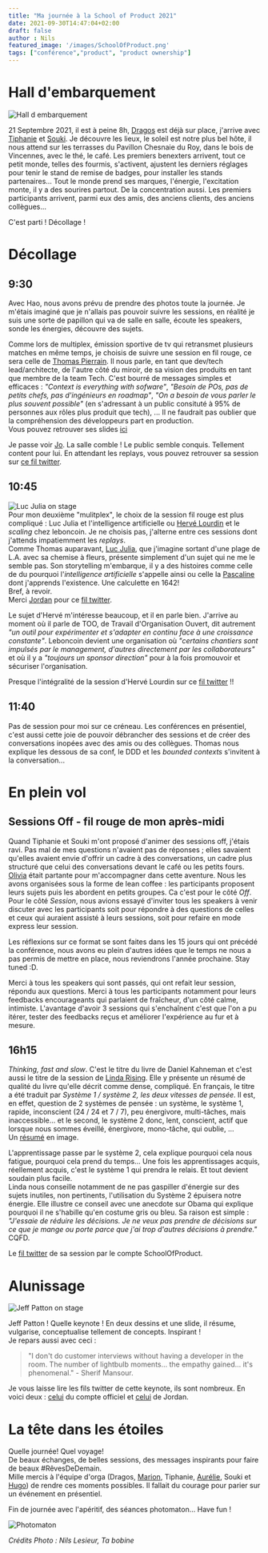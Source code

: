 ```yaml
---
title: "Ma journée à la School of Product 2021"
date: 2021-09-30T14:47:04+02:00
draft: false
author : Nils
featured_image: '/images/SchoolOfProduct.png'
tags: ["conférence","product", "product ownership"]
---
```


# Hall d'embarquement
![Hall d embarquement](HallDEmbarquementLow.jpg "Hall d embarquement")  

21 Septembre 2021, il est à peine 8h, [Dragos](https://www.linkedin.com/in/dragosdreptate/) est déjà sur place, j'arrive avec [Tiphanie](https://www.linkedin.com/in/tiphanie-vinet-a7856143/) et [Souki](https://www.linkedin.com/in/souki-khamsyvoravong-b39a4a90/). Je découvre les lieux, le soleil est notre plus bel hôte, il nous attend sur les terrasses du Pavillon Chesnaie du Roy, dans le bois de Vincennes, avec le thé, le café. Les premiers benexters arrivent, tout ce petit monde, telles des fourmis, s'activent, ajustent les derniers réglages pour tenir le stand de remise de badges, pour installer les stands partenaires... Tout le monde prend ses marques, l'énergie, l'excitation monte, il y a des sourires partout. De la concentration aussi.
Les premiers participants arrivent, parmi eux des amis, des anciens clients, des anciens collègues...  

C'est parti ! Décollage !

# Décollage
## 9:30
Avec Hao, nous avons prévu de prendre des photos toute la journée. Je m'étais imaginé que je n'allais pas pouvoir suivre les sessions, en réalité je suis une sorte de papillon qui va de salle en salle, écoute les speakers, sonde les énergies, découvre des sujets. 
  
Comme lors de multiplex, émission sportive de tv qui retransmet plusieurs matches en même temps, je choisis de suivre une session en fil rouge, ce sera celle de [Thomas Pierrain](https://twitter.com/tpierrain). Il nous parle, en tant que dev/tech lead/architecte, de l'autre côté du miroir, de sa vision des produits en tant que membre de la team Tech. C'est bourré de messages simples et efficaces : *"Context is everything with sofware"*, *"Besoin de POs, pas de petits chefs, pas d'ingénieurs en roadmap"*, *"On a besoin de vous parler le plus souvent possible"* (en s'adressant à un public consituté à 95% de personnes aux rôles plus produit que tech), ... Il ne faudrait pas oublier que la compréhension des développeurs part en production.  
Vous pouvez retrouver ses slides [ici](https://fr.slideshare.net/ThomasPierrain/de-lautre-ct-du-miroir)  
  
Je passe voir [Jo](https://www.linkedin.com/in/jlitty/). La salle comble ! Le public semble conquis. Tellement content pour lui. En attendant les replays, vous pouvez retrouver sa session sur [ce fil twitter](https://twitter.com/SchoolOfPO/status/1440217880340041731).

## 10:45
![Luc Julia on stage](LucJuliaLow.jpg "Luc Julia on stage")  
Pour mon deuxième "mulitplex", le choix de la session fil rouge est plus compliqué : Luc Julia et l'intelligence artificielle ou [Hervé Lourdin](https://www.linkedin.com/in/hervelourdin/) et le *scaling* chez leboncoin. Je ne choisis pas, j'alterne entre ces sessions dont j'attends impatiemment les *replays*.  
Comme Thomas auparavant, [Luc Julia](https://www.linkedin.com/in/lucjulia/), que j'imagine sortant d'une plage de L.A. avec sa chemise à fleurs, présente simplement d'un sujet qui ne me le semble pas. Son storytelling m'embarque, il y a des histoires comme celle de du pourquoi l'*intelligence artificielle* s'appelle ainsi ou celle la [Pascaline](https://fr.wikipedia.org/wiki/Pascaline) dont j'apprends l'existence. Une calculette en 1642!  
Bref, à revoir.  
Merci [Jordan](https://www.linkedin.com/in/jordan-chapuy-064516a2/) pour ce  [fil twitter](https://twitter.com/Yupjoo/status/1440244631631904784).

Le sujet d'Hervé m'intéresse beaucoup, et il en parle bien. J'arrive au moment où il parle de TOO, de Travail d'Organisation Ouvert, dit autrement *"un outil pour expérimenter et s'adapter en continu face à une croissance constante"*. Leboncoin devient une organisation où *"certains chantiers sont impulsés par le management, d'autres directement par les collaborateurs"* et où il y a *"toujours un sponsor direction"* pour à la fois promouvoir et sécuriser l'organisation.

Presque l'intégralité de la session d'Hervé Lourdin sur ce [fil twitter](https://twitter.com/SchoolOfPO/status/1440236491637018624) !!  

## 11:40
Pas de session pour moi sur ce créneau. Les conférences en présentiel, c'est aussi cette joie de pouvoir débrancher des sessions et de créer des conversations inopées avec des amis ou des collègues. Thomas nous explique les dessous de sa conf, le DDD et les *bounded contexts* s'invitent à la conversation...


# En plein vol
## Sessions Off - fil rouge de mon après-midi
Quand Tiphanie et Souki m'ont proposé d'animer des sessions off, j'étais ravi. Pas mal de mes questions n'avaient pas de réponses ; elles savaient qu'elles avaient envie d'offrir un cadre à des conversations, un cadre plus structuré que celui des conversations devant le café ou les petits fours.  
[Olivia](https://www.linkedin.com/in/oliviadutheil/) était partante pour m'accompagner dans cette aventure. Nous les avons organisées sous la forme de lean coffee : les participants proposent leurs sujets puis les abordent en petits groupes. Ca c'est pour le côté *Off*.  
Pour le côté *Session*, nous avions essayé d'inviter tous les speakers à venir discuter avec les participants soit pour répondre à des questions de celles et ceux qui auraient assisté à leurs sessions, soit pour refaire en mode express leur session.  

Les réflexions sur ce format se sont faites dans les 15 jours qui ont précédé la conférence, nous avons eu plein d'autres idées que le temps ne nous a pas permis de mettre en place, nous reviendrons l'année prochaine. Stay tuned :D.

Merci à tous les speakers qui sont passés, qui ont refait leur session, répondu aux questions.
Merci à tous les participants notamment pour leurs feedbacks encourageants qui parlaient de fraîcheur, d'un côté calme, intimiste.
L'avantage d'avoir 3 sessions qui s'enchaînent c'est que l'on a pu itérer, tester des feedbacks reçus et améliorer l'expérience au fur et à mesure.


## 16h15
*Thinking, fast and slow*. C'est le titre du livre de Daniel Kahneman et c'est aussi le titre de la session de [Linda Rising](https://www.linkedin.com/in/lindarising/). Elle y présente un résumé de qualité du livre qu'elle décrit comme dense, compliqué. En français, le titre a été traduit par *Système 1 / système 2, les deux vitesses de pensée*. Il est, en effet, question de 2 systèmes de pensée : un système, le système 1, rapide, inconscient (24 / 24 et 7 / 7), peu énergivore, multi-tâches, mais inaccessible... et le second, le système 2 donc, lent, conscient, actif que lorsque nous sommes éveillé, énergivore, mono-tâche, qui oublie, ...  
Un [résumé](https://twitter.com/SchoolOfPO/status/1440321372400484365/photo/1 ) en image.  

L'apprentissage passe par le système 2, cela explique pourquoi cela nous fatigue, pourquoi cela prend du temps... Une fois les apprentissages acquis, réellement acquis, c'est le système 1 qui prendra le relais. Et tout devient soudain plus facile.    
Linda nous conseille notamment de ne pas gaspiller d'énergie sur des sujets inutiles, non pertinents, l'utilisation du Système 2 épuisera notre énergie. Elle illustre ce conseil avec une anecdote sur Obama qui explique pourquoi il ne s'habille qu'en costume gris ou bleu. Sa raison est simple : *"J'essaie de réduire les décisions. Je ne veux pas prendre de décisions sur ce que je mange ou porte parce que j'ai trop d'autres décisions à prendre."* CQFD. 

Le [fil twitter](https://twitter.com/SchoolOfPO/status/1440319320362422283) de sa session par le compte SchoolOfProduct.

# Alunissage
![Jeff Patton on stage](JeffPattonLow.jpg "Jeff Patton on stage")  

Jeff Patton ! Quelle keynote ! En deux dessins et une slide, il résume, vulgarise, conceptualise tellement de concepts. Inspirant !  
Je repars aussi avec ceci :  
  
> "I don't do customer interviews without having a developer in the room. The number of lightbulb moments... the empathy gained... it's phenomenal." - Sherif Mansour.

Je vous laisse lire les fils twitter de cette keynote, ils sont nombreux. En voici deux : [celui](https://twitter.com/SchoolOfPO/status/1440335002093248525) du compte officiel et [celui](https://twitter.com/Yupjoo/status/1440335294423715841) de Jordan.

# La tête dans les étoiles
Quelle journée! Quel voyage!  
De beaux échanges, de belles sessions, des messages inspirants pour faire de beaux #RêvesDeDemain.  
Mille mercis à l'équipe d'orga (Dragos, [Marion](https://www.linkedin.com/in/marionlecerf/), Tiphanie, [Aurélie](https://www.linkedin.com/in/aur%C3%A9lie-rolland-elia/), Souki et [Hugo](https://www.linkedin.com/in/hugo-perroux-65a42812/)) de rendre ces moments possibles. Il fallait du courage pour parier sur un événement en présentiel.  

Fin de journée avec l'apéritif, des séances photomaton... Have fun !  

![Photomaton](Photomaton.jpeg "Photomaton")  

*Crédits Photo : Nils Lesieur, Ta bobine*
